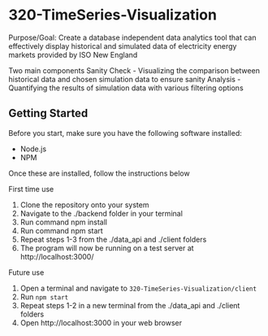 # 320-TimeSeries-Visualization
Purpose/Goal:
Create a database independent data analytics tool that can effectively display historical and simulated data of electricity energy markets provided by ISO New England

Two main components
Sanity Check - Visualizing the comparison between historical data and chosen simulation data to ensure sanity
Analysis - Quantifying the results of simulation data with various filtering options


## Getting Started
Before you start, make sure you have the following software installed:
- Node.js
- NPM

Once these are installed, follow the instructions below

First time use
1. Clone the repository onto your system
2. Navigate to the ./backend folder in your terminal
3. Run command npm install
4. Run command npm start
5. Repeat steps 1-3 from the ./data_api and ./client folders
6. The program will now be running on a test server at http://localhost:3000/


Future use

1. Open a terminal and navigate to `320-TimeSeries-Visualization/client`
2. Run `npm start`
3. Repeat steps 1-2 in a new terminal from the ./data_api and ./client folders
4. Open http://localhost:3000 in your web browser

